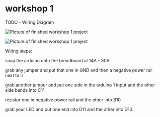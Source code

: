 # workshop 1

TODO - Wiring Diagram

![Picture of finished workshop 1 project](https://files.on.losant.space/60db71ff517fd400071a4957/breadboard1.jpg "Picture of finished workshop 1 project")

![Picture of finished workshop 1 project](https://files.on.losant.space/60db71ff517fd400071a4957/breadboard2.jpg "Picture of finished workshop 1 project")


Wiring steps:

snap the arduino onto the breadboard at 14A - 30A

grab any jumper and put that one in GND and then a negative power rail next to it

grab another jumper and put one side in the arduino 1 input and the other side bends into C11

resistor one in negative power rail and the other into B10

grab your LED and put one end into D11 and the other into D10.

